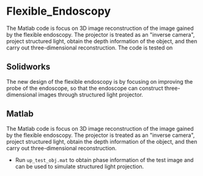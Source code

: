 # Flexible_Endoscopy

The Matlab code is focus on 3D image reconstruction of the image gained by the flexible endoscopy.  The projector is treated as an "inverse camera", project structured light, obtain the depth information of the object, and then carry out three-dimensional reconstruction. The code is tested on 

## Solidworks

The new design of the flexible endoscopy is by focusing on improving the probe of the endoscope, so that the endoscope can construct three-dimensional images through structured light projector.

## Matlab
The Matlab code is focus on 3D image reconstruction of the image gained by the flexible endoscopy.  The projector is treated as an "inverse camera", project structured light, obtain the depth information of the object, and then carry out three-dimensional reconstruction.  

- Run `up_test_obj.mat` to obtain phase information of the test image and can be used to simulate structured light projection.
